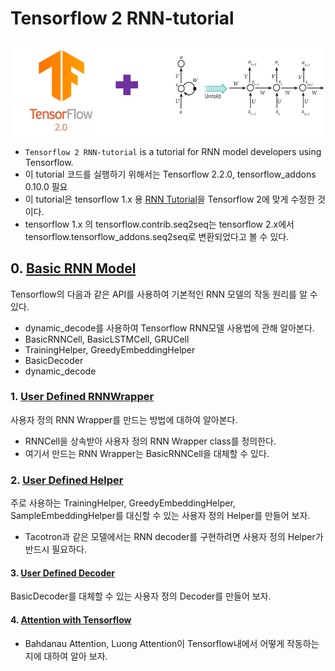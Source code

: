 # Tensorflow 2 RNN-tutorial

<p align="center"><img width="700" src="TF2-RNN.png" />  </p>

- `Tensorflow 2 RNN-tutorial` is a tutorial for RNN model developers using Tensorflow.
- 이 tutorial 코드를 실행하기 위해서는 Tensorflow 2.2.0, tensorflow_addons 0.10.0 필요
- 이 tutorial은 tensorflow 1.x 용 [RNN Tutorial](https://github.com/hccho2/Tensorflow-RNN-Tutorial)을 Tensorflow 2에 맞게 수정한 것이다.
- tensorflow 1.x 의 tensorflow.contrib.seq2seq는 tensorflow 2.x에서 tensorflow.tensorflow_addons.seq2seq로 변환되었다고 볼 수 있다.


## 0. [Basic RNN Model](https://github.com/hccho2/RNN-Tutorial/tree/master/0.%20Basic)
Tensorflow의 다음과 같은 API를 사용하여 기본적인 RNN 모델의 작동 원리를 알 수 있다.
- dynamic_decode를 사용하여 Tensorflow RNN모델 사용법에 관해 알아본다.
- BasicRNNCell, BasicLSTMCell, GRUCell
- TrainingHelper, GreedyEmbeddingHelper
- BasicDecoder
- dynamic_decode

### 1. [User Defined RNNWrapper](https://github.com/hccho2/RNN-Tutorial/tree/master/1.%20RNNWrapper) 
사용자 정의 RNN Wrapper를 만드는 방법에 대하여 알아본다. 
- RNNCell을 상속받아 사용자 정의 RNN Wrapper class를 정의한다.
- 여기서 만드는 RNN Wrapper는 BasicRNNCell을 대체할 수 있다.





### 2. [User Defined Helper](https://github.com/hccho2/Tensorflow-RNN-Tutorial/tree/master/2.%20User%20Defined%20Helper)
주로 사용하는 TrainingHelper, GreedyEmbeddingHelper, SampleEmbeddingHelper를 대신할 수 있는 사용자 정의 Helper를 만들어 보자.
- Tacotron과 같은 모델에서는 RNN decoder를 구현하려면 사용자 정의 Helper가 반드시 필요하다.


#### 3. [User Defined Decoder](https://github.com/hccho2/Tensorflow-RNN-Tutorial/tree/master/3.%20User%20Defined%20Decoder)
BasicDecoder를 대체할 수 있는 사용자 정의 Decoder를 만들어 보자.



#### 4. [Attention with Tensorflow](https://github.com/hccho2/Tensorflow-RNN-Tutorial/tree/master/4.%20Attention%20with%20Tensorflow)
- Bahdanau Attention, Luong Attention이 Tensorflow내에서 어떻게 작동하는지에 대하여 알아 보자.

